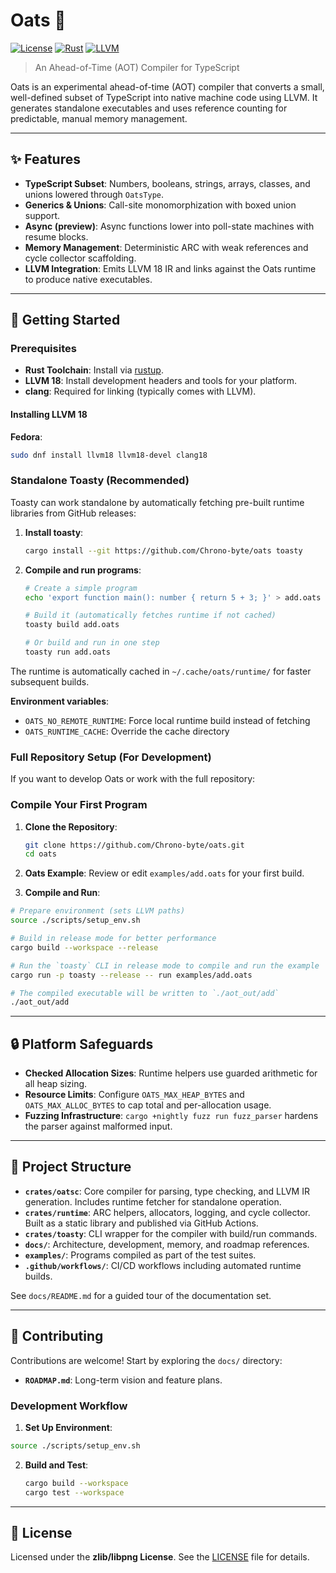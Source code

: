 # Oats 🌾

[![License](https://img.shields.io/badge/license-zlib-blue.svg)](LICENSE)
[![Rust](https://img.shields.io/badge/built%20with-Rust-000000.svg?logo=rust)](https://www.rust-lang.org/)
[![LLVM](https://img.shields.io/badge/powered%20by-LLVM%2018-262D3A.svg)](https://llvm.org/)

> An Ahead-of-Time (AOT) Compiler for TypeScript

Oats is an experimental ahead-of-time (AOT) compiler that converts a small,
well-defined subset of TypeScript into native machine code using LLVM. It
generates standalone executables and uses reference counting for predictable,
manual memory management.

---

## ✨ Features

- **TypeScript Subset**: Numbers, booleans, strings, arrays, classes, and unions
  lowered through `OatsType`.
- **Generics & Unions**: Call-site monomorphization with boxed union support.
- **Async (preview)**: Async functions lower into poll-state machines with
  resume blocks.
- **Memory Management**: Deterministic ARC with weak references and cycle
  collector scaffolding.
- **LLVM Integration**: Emits LLVM 18 IR and links against the Oats runtime to
  produce native executables.

---

## 🚀 Getting Started

### Prerequisites

- **Rust Toolchain**: Install via [rustup](https://rustup.rs/).
- **LLVM 18**: Install development headers and tools for your platform.
- **clang**: Required for linking (typically comes with LLVM).

#### Installing LLVM 18

**Fedora**:

```bash
sudo dnf install llvm18 llvm18-devel clang18
```

<!-- add instructions for other platforms here! -->

### Standalone Toasty (Recommended)

Toasty can work standalone by automatically fetching pre-built runtime libraries from GitHub releases:

1. **Install toasty**:
   ```bash
   cargo install --git https://github.com/Chrono-byte/oats toasty
   ```

2. **Compile and run programs**:
   ```bash
   # Create a simple program
   echo 'export function main(): number { return 5 + 3; }' > add.oats
   
   # Build it (automatically fetches runtime if not cached)
   toasty build add.oats
   
   # Or build and run in one step
   toasty run add.oats
   ```

The runtime is automatically cached in `~/.cache/oats/runtime/` for faster subsequent builds.

**Environment variables**:
- `OATS_NO_REMOTE_RUNTIME`: Force local runtime build instead of fetching
- `OATS_RUNTIME_CACHE`: Override the cache directory

### Full Repository Setup (For Development)

If you want to develop Oats or work with the full repository:

### Compile Your First Program

1. **Clone the Repository**:
   ```bash
   git clone https://github.com/Chrono-byte/oats.git
   cd oats
   ```

2. **Oats Example**: Review or edit `examples/add.oats` for your first build.

3. **Compile and Run**:

```bash
# Prepare environment (sets LLVM paths)
source ./scripts/setup_env.sh

# Build in release mode for better performance
cargo build --workspace --release

# Run the `toasty` CLI in release mode to compile and run the example
cargo run -p toasty --release -- run examples/add.oats

# The compiled executable will be written to `./aot_out/add`
./aot_out/add
```

---

## 🔒 Platform Safeguards

- **Checked Allocation Sizes**: Runtime helpers use guarded arithmetic for all
  heap sizing.
- **Resource Limits**: Configure `OATS_MAX_HEAP_BYTES` and
  `OATS_MAX_ALLOC_BYTES` to cap total and per-allocation usage.
- **Fuzzing Infrastructure**: `cargo +nightly fuzz run fuzz_parser` hardens the
  parser against malformed input.

---

## 📁 Project Structure

- **`crates/oatsc`**: Core compiler for parsing, type checking, and LLVM IR
  generation. Includes runtime fetcher for standalone operation.
- **`crates/runtime`**: ARC helpers, allocators, logging, and cycle collector.
  Built as a static library and published via GitHub Actions.
- **`crates/toasty`**: CLI wrapper for the compiler with build/run commands.
- **`docs/`**: Architecture, development, memory, and roadmap references.
- **`examples/`**: Programs compiled as part of the test suites.
- **`.github/workflows/`**: CI/CD workflows including automated runtime builds.

See `docs/README.md` for a guided tour of the documentation set.

---

## 🤝 Contributing

Contributions are welcome! Start by exploring the `docs/` directory:

- **`ROADMAP.md`**: Long-term vision and feature plans.

### Development Workflow

1. **Set Up Environment**:

```bash
source ./scripts/setup_env.sh
```

2. **Build and Test**:
   ```bash
   cargo build --workspace
   cargo test --workspace
   ```

---

## 📄 License

Licensed under the **zlib/libpng License**. See the [LICENSE](LICENSE) file for
details.
